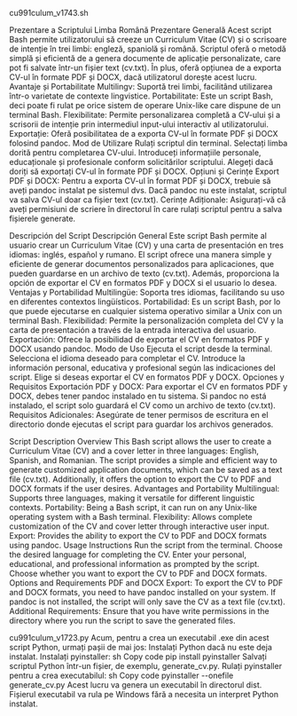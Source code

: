 cu991culum_v1743.sh 

Prezentare a Scriptului
Limba Română
Prezentare Generală
Acest script Bash permite utilizatorului să creeze un Curriculum Vitae (CV) și o scrisoare de intenție în trei limbi: engleză, spaniolă și română. Scriptul oferă o metodă simplă și eficientă de a genera documente de aplicație personalizate, care pot fi salvate într-un fișier text (cv.txt). În plus, oferă opțiunea de a exporta CV-ul în formate PDF și DOCX, dacă utilizatorul dorește acest lucru.
Avantaje și Portabilitate
Multilingv: Suportă trei limbi, facilitând utilizarea într-o varietate de contexte lingvistice.
Portabilitate: Este un script Bash, deci poate fi rulat pe orice sistem de operare Unix-like care dispune de un terminal Bash.
Flexibilitate: Permite personalizarea completă a CV-ului și a scrisorii de intenție prin intermediul input-ului interactiv al utilizatorului.
Exportație: Oferă posibilitatea de a exporta CV-ul în formate PDF și DOCX folosind pandoc.
Mod de Utilizare
Rulați scriptul din terminal.
Selectați limba dorită pentru completarea CV-ului.
Introduceți informațiile personale, educaționale și profesionale conform solicitărilor scriptului.
Alegeți dacă doriți să exportați CV-ul în formate PDF și DOCX.
Opțiuni și Cerințe
Export PDF și DOCX: Pentru a exporta CV-ul în format PDF și DOCX, trebuie să aveți pandoc instalat pe sistemul dvs. Dacă pandoc nu este instalat, scriptul va salva CV-ul doar ca fișier text (cv.txt).
Cerințe Adiționale: Asigurați-vă că aveți permisiuni de scriere în directorul în care rulați scriptul pentru a salva fișierele generate.

Descripción del Script
Descripción General
Este script Bash permite al usuario crear un Curriculum Vitae (CV) y una carta de presentación en tres idiomas: inglés, español y rumano. El script ofrece una manera simple y eficiente de generar documentos personalizados para aplicaciones, que pueden guardarse en un archivo de texto (cv.txt). Además, proporciona la opción de exportar el CV en formatos PDF y DOCX si el usuario lo desea.
Ventajas y Portabilidad
Multilingüe: Soporta tres idiomas, facilitando su uso en diferentes contextos lingüísticos.
Portabilidad: Es un script Bash, por lo que puede ejecutarse en cualquier sistema operativo similar a Unix con un terminal Bash.
Flexibilidad: Permite la personalización completa del CV y la carta de presentación a través de la entrada interactiva del usuario.
Exportación: Ofrece la posibilidad de exportar el CV en formatos PDF y DOCX usando pandoc.
Modo de Uso
Ejecuta el script desde la terminal.
Selecciona el idioma deseado para completar el CV.
Introduce la información personal, educativa y profesional según las indicaciones del script.
Elige si deseas exportar el CV en formatos PDF y DOCX.
Opciones y Requisitos
Exportación PDF y DOCX: Para exportar el CV en formatos PDF y DOCX, debes tener pandoc instalado en tu sistema. Si pandoc no está instalado, el script solo guardará el CV como un archivo de texto (cv.txt).
Requisitos Adicionales: Asegúrate de tener permisos de escritura en el directorio donde ejecutas el script para guardar los archivos generados.

Script Description
Overview
This Bash script allows the user to create a Curriculum Vitae (CV) and a cover letter in three languages: English, Spanish, and Romanian. The script provides a simple and efficient way to generate customized application documents, which can be saved as a text file (cv.txt). Additionally, it offers the option to export the CV to PDF and DOCX formats if the user desires.
Advantages and Portability
Multilingual: Supports three languages, making it versatile for different linguistic contexts.
Portability: Being a Bash script, it can run on any Unix-like operating system with a Bash terminal.
Flexibility: Allows complete customization of the CV and cover letter through interactive user input.
Export: Provides the ability to export the CV to PDF and DOCX formats using pandoc.
Usage Instructions
Run the script from the terminal.
Choose the desired language for completing the CV.
Enter your personal, educational, and professional information as prompted by the script.
Choose whether you want to export the CV to PDF and DOCX formats.
Options and Requirements
PDF and DOCX Export: To export the CV to PDF and DOCX formats, you need to have pandoc installed on your system. If pandoc is not installed, the script will only save the CV as a text file (cv.txt).
Additional Requirements: Ensure that you have write permissions in the directory where you run the script to save the generated files.

cu991culum_v1723.py
Acum, pentru a crea un executabil .exe din acest script Python, urmați pașii de mai jos:
Instalați Python dacă nu este deja instalat.
Instalați pyinstaller:
sh
Copy code
pip install pyinstaller
Salvați scriptul Python într-un fișier, de exemplu, generate_cv.py.
Rulați pyinstaller pentru a crea executabilul:
sh
Copy code
pyinstaller --onefile generate_cv.py
Acest lucru va genera un executabil în directorul dist. Fișierul executabil va rula pe Windows fără a necesita un interpret Python instalat.
